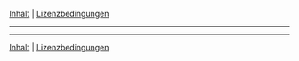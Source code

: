 [Inhalt](README.md) | [Lizenzbedingungen](license.md)
- - -

- - -

[Inhalt](README.md) | [Lizenzbedingungen](license.md)
